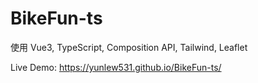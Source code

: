# BikeFun-ts

使用 Vue3, TypeScript, Composition API, Tailwind, Leaflet

Live Demo: https://yunlew531.github.io/BikeFun-ts/
